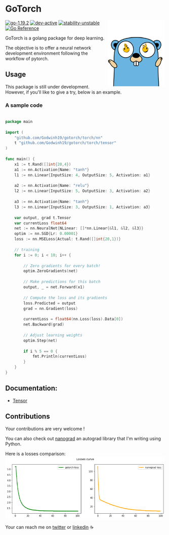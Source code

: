 

<div>
<h1>GoTorch</h1>
<img src="./gopher.png" align="right" alt="gotorch" width="180">
</div>


[![go-1.19.2](https://img.shields.io/badge/go-1.19.2-blue.svg)](https://github.com/emersion/stability-badges#unstable)
[![dev-active](https://img.shields.io/badge/dev-active-green.svg)](https://github.com/emersion/stability-badges#unstable)
[![stability-unstable](https://img.shields.io/badge/stability-unstable-red.svg)](https://github.com/emersion/stability-badges#unstable)
[![Go Reference](https://pkg.go.dev/badge/github.com/Godwinh19/gotorch.svg)](https://pkg.go.dev/github.com/Godwinh19/gotorch)

GoTorch is a golang package for deep learning.

The objective is to offer a neural network development environment following the workflow of pytorch.



## Usage

This package is still under development. However, if you'll like to give a try, below is an example.

### A sample code

```go

package main

import (
	"github.com/Godwinh19/gotorch/torch/nn"
	t "github.com/Godwinh19/gotorch/torch/tensor"
)

func main() {
    x1 := t.Rand([]int{20,4})
	a1 := nn.Activation{Name: "tanh"}
	l1 := nn.Linear{InputSize: 4, OutputSize: 5, Activation: a1}

	a2 := nn.Activation{Name: "relu"}
	l2 := nn.Linear{InputSize: 5, OutputSize: 3, Activation: a2}
    
	a3 := nn.Activation{Name: "tanh"}
	l3 := nn.Linear{InputSize: 3, OutputSize: 1, Activation: a3}

	var output, grad t.Tensor
	var currentLoss float64
	net := nn.NeuralNet{NLinear: []*nn.Linear{&l1, &l2, &l3}}
	optim := nn.SGD{Lr: 0.00001}
	loss := nn.MSELoss{Actual: t.Rand([]int{20,1})}

    // training
    for i := 0; i < 10; i++ {

        // Zero gradients for every batch!
        optim.ZeroGradients(net)
        
        // Make predictions for this batch
        output, _ = net.Forward(x1)

        // Compute the loss and its gradients
        loss.Predicted = output
        grad = nn.Gradient(loss)

        currentLoss = float64(nn.Loss(loss).Data[0])
        net.Backward(grad)

        // Adjust learning weights
        optim.Step(net)
        
        if i % 5 == 0 {
            fmt.Println(currentLoss)
        }
    }
}

```

## Documentation:

- [Tensor](./docs/tensor.md)

## Contributions

Your contributions are very welcome !

You can also check out [nanograd](https://github.com/Godwinh19/nanograd) an autograd library that I'm writing using Python.

Here is a losses comparison:
![losses](assets/losses.png)

Your can reach me on [twitter](https://twitter.com/GodwinHoudji) or [linkedin](https://www.linkedin.com/in/godwin-houdji) ☕
